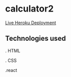 # calculator2

[Live Heroku Deployment](https://calculator1111.herokuapp.com/)

## Technologies used

. HTML

. CSS

.react
